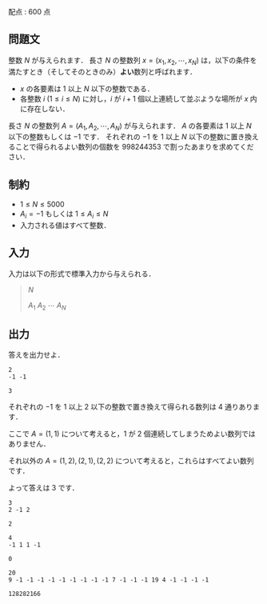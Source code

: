 配点 : $600$ 点

## 問題文

整数 $N$ が与えられます．
長さ $N$ の整数列 $x=(x_1,x_2,\cdots,x_N)$ は，以下の条件を満たすとき（そしてそのときのみ）**よい**数列と呼ばれます．

- $x$ の各要素は $1$ 以上 $N$ 以下の整数である．
- 各整数 $i$ ($1 \leq i \leq N$) に対し，$i$ が $i+1$ 個以上連続して並ぶような場所が $x$ 内に存在しない．

長さ $N$ の整数列 $A=(A_1,A_2,\cdots,A_N)$ が与えられます．
$A$ の各要素は $1$ 以上 $N$ 以下の整数もしくは $-1$ です．
それぞれの $-1$ を $1$ 以上 $N$ 以下の整数に置き換えることで得られるよい数列の個数を $998244353$ で割ったあまりを求めてください．

## 制約

- $1 \leq N \leq 5000$
- $A_i=-1$ もしくは $1 \leq A_i \leq N$
- 入力される値はすべて整数．

## 入力

入力は以下の形式で標準入力から与えられる．

> $N$
> 
> $A_1$ $A_2$ $\cdots$ $A_N$

## 出力

答えを出力せよ．

```input1
2
-1 -1
```

```output1
3
```

それぞれの $-1$ を $1$ 以上 $2$ 以下の整数で置き換えて得られる数列は $4$ 通りあります．

ここで $A=(1,1)$ について考えると，$1$ が $2$ 個連続してしまうためよい数列ではありません．

それ以外の $A=(1,2),(2,1),(2,2)$ について考えると，これらはすべてよい数列です．

よって答えは $3$ です．

```input2
3
2 -1 2
```

```output2
2
```

```input3
4
-1 1 1 -1
```

```output3
0
```

```input4
20
9 -1 -1 -1 -1 -1 -1 -1 -1 -1 7 -1 -1 -1 19 4 -1 -1 -1 -1
```

```output4
128282166
```